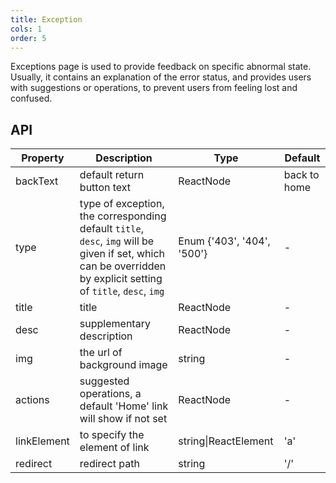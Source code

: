 ```yaml
---
title: Exception
cols: 1
order: 5
---
```


Exceptions page is used to provide feedback on specific abnormal state. Usually, it contains an explanation of the error status, and provides users with suggestions or operations, to prevent users from feeling lost and confused.

## API

| Property | Description | Type | Default |
| --- | --- | --- | --- |
| backText | default return button text | ReactNode | back to home |
| type | type of exception, the corresponding default `title`, `desc`, `img` will be given if set, which can be overridden by explicit setting of `title`, `desc`, `img` | Enum {'403', '404', '500'} | - |
| title | title | ReactNode | - |
| desc | supplementary description | ReactNode | - |
| img | the url of background image | string | - |
| actions | suggested operations, a default 'Home' link will show if not set | ReactNode | - |
| linkElement | to specify the element of link | string\|ReactElement | 'a' |
| redirect | redirect path | string | '/' |
